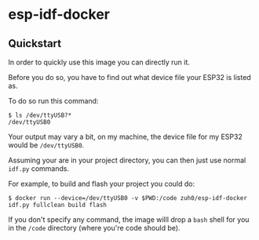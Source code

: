 # esp-idf-docker

## Quickstart

In order to quickly use this image you can directly run it.

Before you do so, you have to find out what device file your ESP32 is listed
as.

To do so run this command:

```
$ ls /dev/ttyUSB?*
/dev/ttyUSB0
```

Your output may vary a bit, on my machine, the device file for my ESP32 would
be `/dev/ttyUSB0`.

Assuming your are in your project directory, you can then just use normal
`idf.py` commands.

For example, to build and flash your project you could do:

```
$ docker run --device=/dev/ttyUSB0 -v $PWD:/code zuh0/esp-idf-docker idf.py fullclean build flash
```

If you don't specify any command, the image willl drop a `bash` shell for you
in the `/code` directory (where you're code should be).
